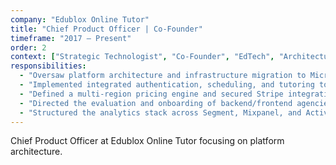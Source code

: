 ```yaml
---
company: "Edublox Online Tutor"
title: "Chief Product Officer | Co-Founder"
timeframe: "2017 – Present"
order: 2
context: ["Strategic Technologist", "Co-Founder", "EdTech", "Architecture"]
responsibilities:
  - "Oversaw platform architecture and infrastructure migration to Microsoft Azure, ensuring system scalability and >99.95% uptime across global users."
  - "Implemented integrated authentication, scheduling, and tutoring tools into a cohesive LMS-like SaaS solution supporting 1,500+ concurrent learners."
  - "Defined a multi-region pricing engine and secured Stripe integration with country-based access rules, reducing cart abandonment and improving conversion."
  - "Directed the evaluation and onboarding of backend/frontend agencies, aligning deliverables to product and technical vision through shared documentation and review cycles."
  - "Structured the analytics stack across Segment, Mixpanel, and ActiveCampaign to unify user behavior, campaign attribution, and performance tracking across CRM and product layers."
---
```


Chief Product Officer at Edublox Online Tutor focusing on platform architecture.
